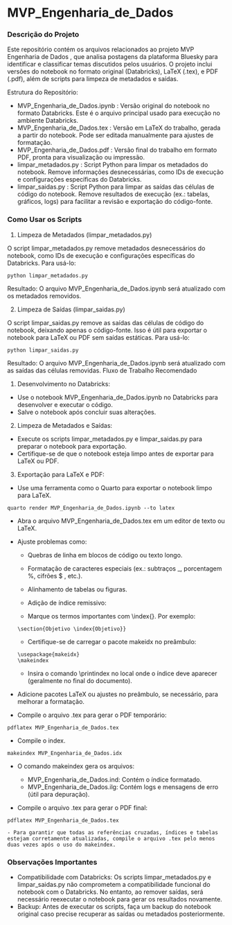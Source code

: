 # MVP_Engenharia_de_Dados


### Descrição do Projeto

Este repositório contém os arquivos relacionados ao projeto MVP Engenharia de Dados , que analisa postagens da plataforma Bluesky para identificar e classificar temas discutidos pelos usuários. O projeto inclui versões do notebook no formato original (Databricks), LaTeX (.tex), e PDF (.pdf), além de scripts para limpeza de metadados e saídas.

Estrutura do Repositório:

- MVP_Engenharia_de_Dados.ipynb : Versão original do notebook no formato Databricks. Este é o arquivo principal usado para execução no ambiente Databricks.
- MVP_Engenharia_de_Dados.tex : Versão em LaTeX do trabalho, gerada a partir do notebook. Pode ser editada manualmente para ajustes de formatação.
- MVP_Engenharia_de_Dados.pdf : Versão final do trabalho em formato PDF, pronta para visualização ou impressão.
- limpar_metadados.py : Script Python para limpar os metadados do notebook. Remove informações desnecessárias, como IDs de execução e configurações específicas do Databricks.
- limpar_saidas.py : Script Python para limpar as saídas das células de código do notebook. Remove resultados de execução (ex.: tabelas, gráficos, logs) para facilitar a revisão e exportação do código-fonte.
     

### Como Usar os Scripts

1. Limpeza de Metadados (limpar_metadados.py)

O script limpar_metadados.py remove metadados desnecessários do notebook, como IDs de execução e configurações específicas do Databricks. Para usá-lo:

```
python limpar_metadados.py
```

Resultado:  O arquivo MVP_Engenharia_de_Dados.ipynb será atualizado com os metadados removidos.

2. Limpeza de Saídas (limpar_saidas.py)

O script limpar_saidas.py remove as saídas das células de código do notebook, deixando apenas o código-fonte. Isso é útil para exportar o notebook para LaTeX ou PDF sem saídas estáticas. Para usá-lo: 
 
```
python limpar_saidas.py
```

Resultado:  O arquivo MVP_Engenharia_de_Dados.ipynb será atualizado com as saídas das células removidas. 
Fluxo de Trabalho Recomendado 

1. Desenvolvimento no Databricks:

- Use o notebook MVP_Engenharia_de_Dados.ipynb no Databricks para desenvolver e executar o código.
- Salve o notebook após concluir suas alterações.
         

2. Limpeza de Metadados e Saídas:

- Execute os scripts limpar_metadados.py e limpar_saidas.py para preparar o notebook para exportação.
- Certifique-se de que o notebook esteja limpo antes de exportar para LaTeX ou PDF.
         

3. Exportação para LaTeX e PDF:

- Use uma ferramenta como o Quarto para exportar o notebook limpo para LaTeX.

```
quarto render MVP_Engenharia_de_Dados.ipynb --to latex
```

- Abra o arquivo MVP_Engenharia_de_Dados.tex em um editor de texto ou LaTeX.

- Ajuste problemas como:

	- Quebras de linha em blocos de código ou texto longo.
	
	- Formatação de caracteres especiais (ex.: subtraços _, porcentagem %, cifrões $ , etc.).
	
	- Alinhamento de tabelas ou figuras.
	
	- Adição de índice remissivo: 

	- Marque os termos importantes com \index{}. Por exemplo: 
	```
	\section{Objetivo \index{Objetivo}}
	``` 
 
	- Certifique-se de carregar o pacote makeidx no preâmbulo:

	```
	\usepackage{makeidx}
	\makeindex
	``` 
 
	- Insira o comando \printindex no local onde o índice deve aparecer (geralmente no final do documento).

- Adicione pacotes LaTeX ou ajustes no preâmbulo, se necessário, para melhorar a formatação.

- Compile o arquivo .tex para gerar o PDF temporário:

```
pdflatex MVP_Engenharia_de_Dados.tex
```         

- Compile o index.

```
makeindex MVP_Engenharia_de_Dados.idx
```

- O comando makeindex gera os arquivos:

	- MVP_Engenharia_de_Dados.ind: Contém o índice formatado.
	- MVP_Engenharia_de_Dados.ilg: Contém logs e mensagens de erro (útil para depuração).

- Compile o arquivo .tex para gerar o PDF final:

```
pdflatex MVP_Engenharia_de_Dados.tex
```         

	- Para garantir que todas as referências cruzadas, índices e tabelas estejam corretamente atualizadas, compile o arquivo .tex pelo menos duas vezes após o uso do makeindex.

### Observações Importantes

- Compatibilidade com Databricks:  Os scripts limpar_metadados.py e limpar_saidas.py não comprometem a compatibilidade funcional do notebook com o Databricks. No entanto, ao remover saídas, será necessário reexecutar o notebook para gerar os resultados novamente.
- Backup:  Antes de executar os scripts, faça um backup do notebook original caso precise recuperar as saídas ou metadados posteriormente.
